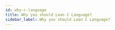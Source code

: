 ```yaml
---
id: why-c-language
title: Why you should Lean C Language?
sidebar_label: Why you should Lean C Language?
---
```


#